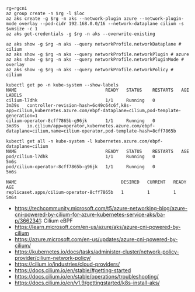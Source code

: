```
rg=rgcni
az group create -n $rg -l $loc
az aks create -g $rg -n aks --network-plugin azure --network-plugin-mode overlay --pod-cidr 192.168.0.0/16 --network-dataplane cilium -s $vmsize -c 1 
az aks get-credentials -g $rg -n aks --overwrite-existing
```

```
az aks show -g $rg -n aks --query networkProfile.networkDataplane # cilium
az aks show -g $rg -n aks --query networkProfile.networkPlugin # azure
az aks show -g $rg -n aks --query networkProfile.networkPluginMode # overlay
az aks show -g $rg -n aks --query networkProfile.networkPolicy # cilium

kubectl get po -n kube-system --show-labels
NAME                                  READY   STATUS    RESTARTS   AGE     LABELS
cilium-l7dhk                          1/1     Running   0          3m39s   controller-revision-hash=6c49c64c6f,k8s-app=cilium,kubernetes.azure.com/ebpf-dataplane=cilium,pod-template-generation=1
cilium-operator-8cff7865b-g96jk       1/1     Running   0          3m39s   io.cilium/app=operator,kubernetes.azure.com/ebpf-dataplane=cilium,name=cilium-operator,pod-template-hash=8cff7865b

kubectl get all -n kube-system -l kubernetes.azure.com/ebpf-dataplane=cilium
NAME                                  READY   STATUS    RESTARTS   AGE
pod/cilium-l7dhk                      1/1     Running   0          5m6s
pod/cilium-operator-8cff7865b-g96jk   1/1     Running   0          5m6s

NAME                                        DESIRED   CURRENT   READY   AGE
replicaset.apps/cilium-operator-8cff7865b   1         1         1       5m6s
```

- https://techcommunity.microsoft.com/t5/azure-networking-blog/azure-cni-powered-by-cilium-for-azure-kubernetes-service-aks/ba-p/3662341: Cilium eBPF
- https://learn.microsoft.com/en-us/azure/aks/azure-cni-powered-by-cilium
- https://azure.microsoft.com/en-us/updates/azure-cni-powered-by-cilium/
- https://kubernetes.io/docs/tasks/administer-cluster/network-policy-provider/cilium-network-policy/
- https://cilium.io/industries/cloud-providers/
- https://docs.cilium.io/en/stable/#getting-started
- https://docs.cilium.io/en/stable/operations/troubleshooting/
- https://docs.cilium.io/en/v1.9/gettingstarted/k8s-install-aks/
